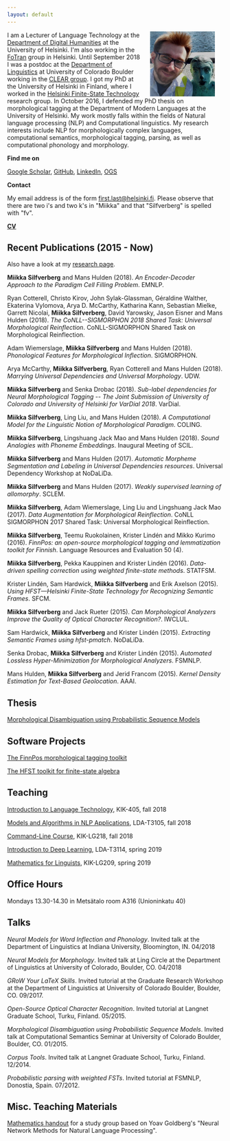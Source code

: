 ```yaml
---
layout: default
---
```


<img src="assets/me.jpg" alt="Photo" hspace="20" width="30%" align="right"/> I am a Lecturer of Language Technology at the [Department of Digital Humanities](https://blogs.helsinki.fi/language-technology/) at the University of Helsinki. I'm also working in the [FoTran](https://blogs.helsinki.fi/found-in-translation/) group in Helsinki. Until September 2018 I was a postdoc at the [Department of Linguistics](https://www.colorado.edu/linguistics/) at University of Colorado Boulder working in the [CLEAR group](https://www.colorado.edu/lab/clear/). I got my PhD at the University of Helsinki in Finland, where I worked in the [Helsinki Finite-State Technology](http://hfst.github.io/) research group. In October 2016, I defended my PhD thesis on morphological tagging at the Department of Modern Languages at the University of Helsinki. My work mostly falls within the fields of Natural language processing (NLP) and Computational linguistics. My research interests include NLP for morphologically complex languages, computational semantics, morphological tagging, parsing, as well as computational phonology and morphology. 

**Find me on**

[Google Scholar](https://scholar.google.com/citations?user=0ey1PKYAAAAJ&hl=en), [GitHub](https://github.com/mpsilfve), [LinkedIn](https://fi.linkedin.com/in/miikka-silfverberg-78146019), [OGS](https://online-go.com/player/131477/)

**Contact**

My email address is of the form first.last@helsinki.fi. Please
observe that there are two i's and two k's in "Miikka" and that
"Silfverberg" is spelled with "fv".

[**CV**](https://www.overleaf.com/read/mmqcvwqpvtqw)

## Recent Publications (2015 - Now)

Also have a look at my [research page](research.html).

**Miikka Silfverberg** and Mans Hulden (2018). _An Encoder-Decoder Approach to the Paradigm Cell Filling Problem_. EMNLP.

Ryan Cotterell, Christo Kirov, John Sylak-Glassman, Géraldine Walther, Ekaterina Vylomova, Arya D. McCarthy, Katharina Kann, Sebastian Mielke, Garrett Nicolai, **Miikka Silfverberg**, David Yarowsky, Jason Eisner and Mans Hulden (2018). _The CoNLL--SIGMORPHON 2018 Shared Task: Universal Morphological Reinflection_. CoNLL-SIGMORPHON Shared Task on Morphological Reinflection.

Adam Wiemerslage, **Miikka Silfverberg** and Mans Hulden (2018). _Phonological Features for Morphological Inflection_. SIGMORPHON.

Arya McCarthy, **Miikka Silfverberg**, Ryan Cotterell and Mans Hulden (2018). _Marrying Universal Dependencies and Universal Morphology_. UDW.
 
**Miikka Silfverberg** and Senka Drobac (2018). _Sub-label dependencies for Neural Morphological Tagging -- The Joint Submission of University of Colorado and University of Helsinki for VarDial 2018_. VarDial.

**Miikka Silfverberg**, Ling Liu, and Mans Hulden (2018). _A Computational Model for the Linguistic Notion of Morphological Paradigm_. COLING.

**Miikka Silfverberg**, Lingshuang Jack Mao and Mans Hulden (2018). _Sound Analogies with Phoneme Embeddings_. Inaugural Meeting of SCIL.

**Miikka Silfverberg** and Mans Hulden (2017). _Automatic Morpheme Segmentation and Labeling in Universal Dependencies resources_. Universal Dependency Workshop at NoDaLiDa.

**Miikka Silfverberg** and Mans Hulden (2017). _Weakly supervised learning of allomorphy_. SCLEM.

**Miikka Silfverberg**, Adam Wiemerslage, Ling Liu and Lingshuang Jack Mao (2017). _Data Augmentation for Morphological Reinflection_. CoNLL SIGMORPHON 2017 Shared Task: Universal Morphological Reinflection.

**Miikka Silfverberg**, Teemu Ruokolainen, Krister Lindén and Mikko Kurimo (2016). _FinnPos: an open-source morphological tagging and lemmatization toolkit for Finnish_. Language Resources and Evaluation 50 (4).

**Miikka Silfverberg**, Pekka Kauppinen and Krister Lindén (2016). _Data-driven spelling correction using weighted finite-state methods_. STATFSM.

Krister Lindén, Sam Hardwick, **Miikka Silfverberg** and Erik Axelson (2015). _Using HFST—Helsinki Finite-State Technology for Recognizing Semantic Frames_. SFCM.

**Miikka Silfverberg** and Jack Rueter (2015). _Can Morphological Analyzers Improve the Quality of Optical Character Recognition?_. IWCLUL.

Sam Hardwick, **Miikka Silfverberg** and Krister Lindén (2015). _Extracting Semantic Frames using hfst-pmatch_. NoDaLiDa.

Senka Drobac, **Miikka Silfverberg** and Krister Lindén (2015). _Automated Lossless Hyper-Minimization for Morphological Analyzers_. FSMNLP.

Mans Hulden, **Miikka Silfverberg** and Jerid Francom (2015). _Kernel Density Estimation for Text-Based Geolocation_. AAAI.

## Thesis 

[Morphological Disambiguation using
Probabilistic Sequence Models](https://helda.helsinki.fi/bitstream/handle/10138/167029/morpholo.pdf?sequence=1)

## Software Projects

[The FinnPos morphological tagging toolkit](https://github.com/mpsilfve/finnpos)

[The HFST toolkit for finite-state algebra](http://hfst.github.io/)

## Teaching

[Introduction to Language Technology](https://courses.helsinki.fi/en/kik-405/124787882), KIK-405, fall 2018

[Models and Algorithms in NLP Applications](https://courses.helsinki.fi/en/LDA-T3105/124901235), LDA-T3105, fall 2018

[Command-Line Course](https://courses.helsinki.fi/en/kik-lg218/126710126), KIK-LG218, fall 2018

[Introduction to Deep Learning](https://courses.helsinki.fi/en/lda-t3114/127353310), LDA-T3114, spring 2019

[Mathematics for Linguists](https://courses.helsinki.fi/en/kik-lg209/125773335), KIK-LG209, spring 2019

## Office Hours

Mondays 13.30-14.30 in Metsätalo room A316 (Unioninkatu 40)

## Talks

_Neural Models for Word Inflection and Phonology_. Invited talk at the
Department of Linguistics at Indiana University, Bloomington,
IN. 04/2018

_Neural Models for Morphology_. Invited talk at Ling Circle at the
Department of Linguistics at University of Colorado, Boulder,
CO. 04/2018

_GRoW Your LaTeX Skills_. Invited tutorial at the Graduate Research
Workshop at the Department of Linguistics at University of Colorado
Boulder, Boulder, CO. 09/2017.

_Open-Source Optical Character Recognition_. Invited tutorial at
Langnet Graduate School, Turku, Finland. 05/2015.

_Morphological Disambiguation using Probabilistic Sequence
Models_. Invited talk at Computational Semantics Seminar at University
of Colorado Boulder, Boulder, CO. 01/2015.

_Corpus Tools_. Invited talk at Langnet Graduate School, Turku,
Finland. 12/2014.

_Probabilistic parsing with weighted FSTs_. Invited tutorial at
FSMNLP, Donostia, Spain. 07/2012.


## Misc. Teaching Materials

[Mathematics handout](https://www.overleaf.com/read/vptxdcbwqnjz) for a study group based on Yoav Goldberg's "Neural Network Methods for Natural Language Processing".